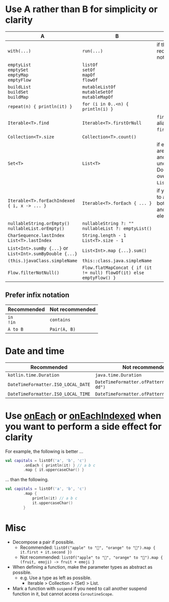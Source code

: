 # Use A rather than B for simplicity or clarity

 A                                                        | B                                                                          | Note                                             
----------------------------------------------------------|----------------------------------------------------------------------------|--------------------------------------------------
 `with(...)`                                              | `run(...)`                                                                 | if the receiver is not nullable.                 
 `emptyList`<br>`emptySet`<br>`emptyMap`<br>`emptyFlow`|`listOf`<br>`setOf`<br>`mapOf`<br>`flowOf`                                                     
 `buildList`<br>`buildSet`<br>`buildMap`|`mutableListOf`<br>`mutableSetOf`<br>`mutableMapOf`
 `repeat(n) { println(it) }`                              | `for (i in 0..<n) { println(i) }`<br>
 `Iterable<T>.find`                                  | `Iterable<T>.firstOrNull`                                             | `find` is an alias of `firstOrNull`.   
 `Collection<T>.size`                                     | `Collection<T>.count()`                                                    
 `Set<T>`                                                 | `List<T>`                                                                  | if elements are unique and unordered. Don't overuse `List<T>`.
 `Iterable<T>.forEachIndexed { i, x -> ... }`             | `Iterable<T>.forEach { ... }`                                              | if you need to access both indices and elements. 
 `nullableString.orEmpty()`<br>`nullableList.orEmpty()`   | `nullableString ?: ""`<br>`nullableList ?: emptyList()`                  
 `CharSequence.lastIndex`<br>`List<T>.lastIndex`          | `String.length - 1`<br>`List<T>.size - 1`                                
 `List<Int>.sumBy {...}` or `List<Int>.sumByDouble {...}` | `List<Int>.map {...}.sum()`                                                
 `(this.)javaClass.simpleName`                            | `this::class.java.simpleName`                                              
 `Flow.filterNotNull()`                                   | `Flow.flatMapConcat { if (it != null) flowOf(it) else emptyFlow() }`       

## Prefer infix notation
Recommended|Not recommended
--|--
`in`<br>`!in`|`contains`
`A to B`|`Pair(A, B)`                                   

# Date and time
Recommended|Not recommended
--|--
`kotlin.time.Duration`|`java.time.Duration`
`DateTimeFormatter.ISO_LOCAL_DATE`|`DateTimeFormatter.ofPattern("yyyy-MM-dd")`
`DateTimeFormatter.ISO_LOCAL_TIME`|`DateTimeFormatter.ofPattern("HH:mm:ss")`

# Use [onEach](https://kotlinlang.org/api/latest/jvm/stdlib/kotlin.collections/on-each.html) or [onEachIndexed](https://kotlinlang.org/api/latest/jvm/stdlib/kotlin.collections/on-each-indexed.html) when you want to perform a side effect for clarity

For example, the following is better ...

```kotlin
val capitals = listOf('a', 'b', 'c')
        .onEach { println(it) } // a b c
        .map { it.uppercaseChar() }
```

... than the following.

```kotlin
val capitals = listOf('a', 'b', 'c')
        .map {
            println(it) // a b c
            it.uppercaseChar()
        }
```

# Misc

- Decompose a pair if possible.
    - Recommended: `listOf("apple" to "🍎", "orange" to "🍊").map { it.first + it.second })`
    - Not recommended: `listOf("apple" to "🍎", "orange" to "🍊").map { (fruit, emoji) -> fruit + emoji }`
- When defining a function, make the parameter types as abstract as possible.
    - e.g. Use a type as left as possible.
        - Iterable > Collection > (Set) > List.
- Mark a function with `suspend` if you need to call another suspend function in it, but cannot access `CoroutineScope`.
